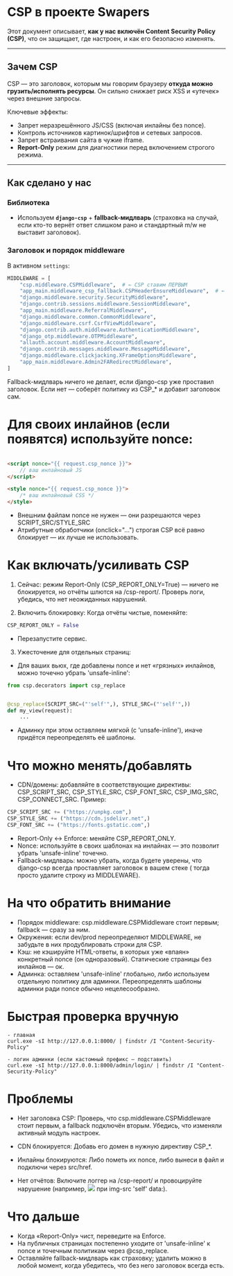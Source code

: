 # CSP в проекте Swapers

Этот документ описывает, **как у нас включён Content Security Policy (CSP)**, что он защищает, где настроен, и как его
безопасно изменять.

---

## Зачем CSP

CSP — это заголовок, которым мы говорим браузеру **откуда можно грузить/исполнять ресурсы**. Он сильно снижает риск XSS
и «утечек» через внешние запросы.

Ключевые эффекты:

- Запрет неразрешённого JS/CSS (включая инлайны без nonce).
- Контроль источников картинок/шрифтов и сетевых запросов.
- Запрет встраивания сайта в чужие iframe.
- **Report-Only** режим для диагностики перед включением строгого режима.

---

## Как сделано у нас

### Библиотека

- Используем **`django-csp`** + **fallback-мидлварь** (страховка на случай, если кто-то вернёт ответ слишком рано и
  стандартный m/w не выставит заголовок).

### Заголовок и порядок middleware

В активном `settings`:

```python
MIDDLEWARE = [
    "csp.middleware.CSPMiddleware",  # ← CSP ставим ПЕРВЫМ
    "app_main.middleware_csp_fallback.CSPHeaderEnsureMiddleware",  # ← страховка
    "django.middleware.security.SecurityMiddleware",
    "django.contrib.sessions.middleware.SessionMiddleware",
    "app_main.middleware.ReferralMiddleware",
    "django.middleware.common.CommonMiddleware",
    "django.middleware.csrf.CsrfViewMiddleware",
    "django.contrib.auth.middleware.AuthenticationMiddleware",
    "django_otp.middleware.OTPMiddleware",
    "allauth.account.middleware.AccountMiddleware",
    "django.contrib.messages.middleware.MessageMiddleware",
    "django.middleware.clickjacking.XFrameOptionsMiddleware",
    "app_main.middleware.Admin2FARedirectMiddleware",
]
```

Fallback-мидлварь ничего не делает, если django-csp уже проставил заголовок. Если нет — соберёт политику из CSP_* и
добавит заголовок сам.

# Для своих инлайнов (если появятся) используйте nonce:

```html

<script nonce="{{ request.csp_nonce }}">
    // ваш инлайновый JS
</script>

<style nonce="{{ request.csp_nonce }}">
    /* ваш инлайновый CSS */
</style>
```

- Внешним файлам nonce не нужен — они разрешаются через SCRIPT_SRC/STYLE_SRC
- Атрибутные обработчики (onclick="...") строгая CSP всё равно блокирует — их лучше не использовать.

# Как включать/усиливать CSP

1. Сейчас: режим Report-Only (CSP_REPORT_ONLY=True) — ничего не блокируется, но отчёты шлются на /csp-report/.
   Проверь логи, убедись, что нет неожиданных нарушений.

2. Включить блокировку: Когда отчёты чистые, поменяйте:

```python
CSP_REPORT_ONLY = False
```

- Перезапустите сервис.

3. Ужесточение для отдельных страниц:

- Для ваших вьюх, где добавлены nonce и нет «грязных» инлайнов, можно точечно убрать 'unsafe-inline':

```python
from csp.decorators import csp_replace


@csp_replace(SCRIPT_SRC=("'self'",), STYLE_SRC=("'self'",))
def my_view(request):
    ...
```

- Админку при этом оставляем мягкой (с 'unsafe-inline'), иначе придётся переопределять её шаблоны.

# Что можно менять/добавлять

- CDN/домены: добавляйте в соответствующие директивы:
  CSP_SCRIPT_SRC, CSP_STYLE_SRC, CSP_FONT_SRC, CSP_IMG_SRC, CSP_CONNECT_SRC.
  Пример:

```python
CSP_SCRIPT_SRC += ("https://unpkg.com",)
CSP_STYLE_SRC += ("https://cdn.jsdelivr.net",)
CSP_FONT_SRC += ("https://fonts.gstatic.com",)
```

- Report-Only ↔ Enforce: меняйте CSP_REPORT_ONLY.
- Nonce: используйте в своих шаблонах на инлайнах — это позволит убрать 'unsafe-inline' точечно.
- Fallback-мидлварь: можно убрать, когда будете уверены, что django-csp всегда проставляет заголовок в вашем стеке (
  тогда просто удалите строку из MIDDLEWARE).

# На что обратить внимание

- Порядок middleware: csp.middleware.CSPMiddleware стоит первым; fallback — сразу за ним.
- Окружения: если dev/prod переопределяют MIDDLEWARE, не забудьте в них продублировать строки для CSP.
- Кэш: не кэшируйте HTML-ответы, в которых уже «впаян» конкретный nonce (он одноразовый). Статические страницы без
  инлайнов — ок.
- Админка: оставляем 'unsafe-inline' глобально, либо используем отдельную политику для админки. Переопределять шаблоны
  админки ради nonce обычно нецелесообразно.

# Быстрая проверка вручную

```terminaloutput
- главная
curl.exe -sI http://127.0.0.1:8000/ | findstr /I "Content-Security-Policy"

- логин админки (если кастомный префикс — подставить)
curl.exe -sI http://127.0.0.1:8000/admin/login/ | findstr /I "Content-Security-Policy"
```

# Проблемы

- Нет заголовка CSP:
  Проверь, что csp.middleware.CSPMiddleware стоит первым, а fallback подключён вторым. Убедись, что изменяли активный
  модуль настроек.

- CDN блокируется:
  Добавь его домен в нужную директиву CSP_*.

- Инлайны блокируются:
  Либо пометь их nonce, либо вынеси в файл и подключи через src/href.

- Нет отчётов:
  Включите логгер на /csp-report/ и провоцируйте нарушение (например, <img src="https://example.com/x.png"> при
  img-src 'self' data:).

# Что дальше
- Когда «Report-Only» чист, переведите на Enforce.
- На публичных страницах постепенно уходите от 'unsafe-inline' к nonce и точечным политикам через @csp_replace.
- Оставляйте fallback-мидлварь как страховку; удалить можно в любой момент, когда убедитесь, что без него заголовок всегда есть.
